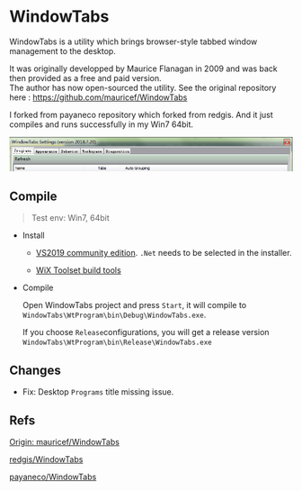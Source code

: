 # WindowTabs

WindowTabs is a utility which brings browser-style tabbed window management to the desktop.

It was originally developped by Maurice Flanagan in 2009 and was back then provided as a free and paid version.   
The author has now open-sourced the utility. See the original repository here : https://github.com/mauricef/WindowTabs

I forked from payaneco repository which forked from redgis. And it just compiles and runs successfully in my Win7 64bit.

<img alt="screenshot" src="https://raw.githubusercontent.com/leafOfTree/leafOfTree.github.io/master/windowtabs-screenshot.png" width="600" />

## Compile

> Test env: Win7, 64bit

- Install

    - [VS2019 community edition](https://visualstudio.microsoft.com/). `.Net` needs to be selected in the installer.

    - [WiX Toolset build tools](http://wixtoolset.org/)

- Compile

    Open WindowTabs project and press `Start`, it will compile to `WindowTabs\WtProgram\bin\Debug\WindowTabs.exe`.

    If you choose `Release`configurations, you will get a release version `WindowTabs\WtProgram\bin\Release\WindowTabs.exe`

## Changes

- Fix: Desktop `Programs` title missing issue.

## Refs

[Origin: mauricef/WindowTabs](https://github.com/mauricef/WindowTabs)

[redgis/WindowTabs](https://github.com/redgis/WindowTabs)

[payaneco/WindowTabs](https://github.com/payaneco/WindowTabs)
